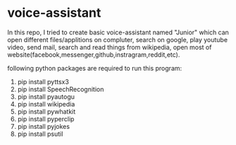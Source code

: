 # voice-assistant
In this repo, I tried to create basic voice-assistant named "Junior" which can open different files/applitions on compluter, search on google, play youtube video, send mail, search and read things from wikipedia, open most of website(facebook,messenger,github,instragram,reddit,etc).

following python packages are required to run this program:
1. pip install pyttsx3
2. pip install SpeechRecognition
3. pip install pyautogu
4. pip install wikipedia
5. pip install pywhatkit
6. pip install pyperclip
7. pip install pyjokes
8. pip install psutil  
